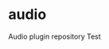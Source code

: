 # audio

Audio plugin repository
Test


<!-- 
<div class="section_buttons">
 
| Previous          |                              Next |
|:------------------|----------------------------------:|
| [Home](README.md) | [Customization](test.md) |
 
</div> -->